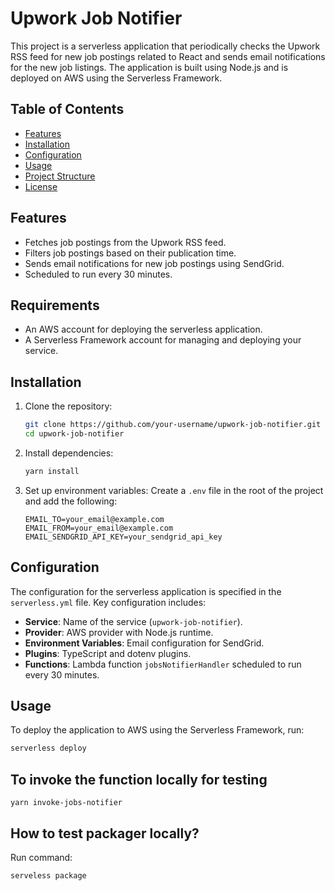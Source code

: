 # Upwork Job Notifier

This project is a serverless application that periodically checks the Upwork RSS feed for new job postings related to React and sends email notifications for the new job listings. The application is built using Node.js and is deployed on AWS using the Serverless Framework.

## Table of Contents

- [Features](#features)
- [Installation](#installation)
- [Configuration](#configuration)
- [Usage](#usage)
- [Project Structure](#project-structure)
- [License](#license)

## Features

- Fetches job postings from the Upwork RSS feed.
- Filters job postings based on their publication time.
- Sends email notifications for new job postings using SendGrid.
- Scheduled to run every 30 minutes.

## Requirements

- An AWS account for deploying the serverless application.
- A Serverless Framework account for managing and deploying your service.

## Installation

1. Clone the repository:

   ```bash
   git clone https://github.com/your-username/upwork-job-notifier.git
   cd upwork-job-notifier
   ```

2. Install dependencies:

   ```bash
   yarn install
   ```

3. Set up environment variables:
   Create a `.env` file in the root of the project and add the following:
   ```env
   EMAIL_TO=your_email@example.com
   EMAIL_FROM=your_email@example.com
   EMAIL_SENDGRID_API_KEY=your_sendgrid_api_key
   ```

## Configuration

The configuration for the serverless application is specified in the `serverless.yml` file. Key configuration includes:

- **Service**: Name of the service (`upwork-job-notifier`).
- **Provider**: AWS provider with Node.js runtime.
- **Environment Variables**: Email configuration for SendGrid.
- **Plugins**: TypeScript and dotenv plugins.
- **Functions**: Lambda function `jobsNotifierHandler` scheduled to run every 30 minutes.

## Usage

To deploy the application to AWS using the Serverless Framework, run:

```bash
serverless deploy
```

## To invoke the function locally for testing

```
yarn invoke-jobs-notifier
```

## How to test packager locally?
Run command:
```
serveless package
```